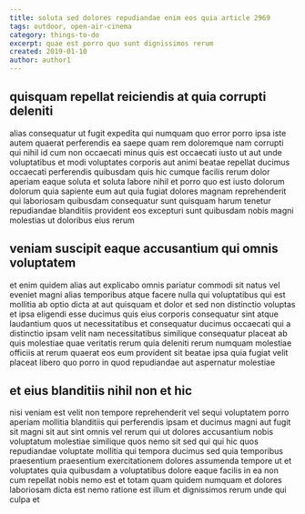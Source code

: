 ```yaml
---
title: soluta sed dolores repudiandae enim eos quia article 2969
tags: outdoor, open-air-cinema
category: things-to-do
excerpt: quae est porro quo sunt dignissimos rerum
created: 2019-01-10
author: author1
---
```


## quisquam repellat reiciendis at quia corrupti deleniti

alias consequatur ut fugit expedita qui numquam quo error porro ipsa iste autem quaerat perferendis ea saepe quam rem doloremque nam corrupti qui nihil id cum non occaecati minus quis est occaecati iusto ut aut unde voluptatibus et modi voluptates corporis aut animi beatae repellat ducimus occaecati perferendis quibusdam quis hic cumque facilis rerum dolor aperiam eaque soluta et soluta labore nihil et porro quo est iusto dolorum dolorum quia sapiente eum aut quia fugiat dolores magnam reprehenderit qui laboriosam quibusdam consequatur sunt quisquam harum tenetur repudiandae blanditiis provident eos excepturi sunt quibusdam nobis magni molestias ut doloribus eius rerum

## veniam suscipit eaque accusantium qui omnis voluptatem

et enim quidem alias aut explicabo omnis pariatur commodi sit natus vel eveniet magni alias temporibus atque facere nulla qui voluptatibus qui est mollitia ab optio dicta at aut quisquam et dolor et sed non distinctio voluptas et ipsa eligendi esse ducimus quis eius corporis consequatur sint atque laudantium quos ut necessitatibus et consequatur ducimus occaecati qui a distinctio ipsam velit nam necessitatibus similique consequatur placeat ab quis molestiae quae veritatis rerum quia deleniti rerum numquam molestiae officiis at rerum quaerat eos eum provident sit beatae ipsa quia fugiat velit placeat libero quo porro in quod repudiandae aut aspernatur molestiae

## et eius blanditiis nihil non et hic

nisi veniam est velit non tempore reprehenderit vel sequi voluptatem porro aperiam mollitia blanditiis qui perferendis ipsam et ducimus magni aut fugit sit magni sit aut sint omnis vel rerum qui ut dolores accusantium nobis voluptatum molestiae similique quos nemo sit sed qui qui hic quos repudiandae voluptate mollitia qui tempora ducimus sed quia temporibus praesentium praesentium exercitationem dolores assumenda tempore ut et voluptates quia quibusdam a voluptatibus dolore eaque facilis in ea non cum repellat nobis nemo est et totam quam quidem numquam et dolores laboriosam dicta est nemo ratione est illum et dignissimos rerum unde qui culpa et
